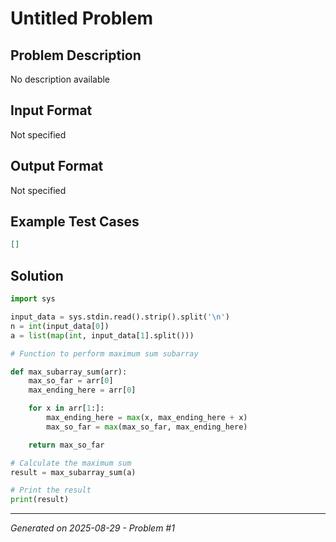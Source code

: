 # Untitled Problem

## Problem Description
No description available

## Input Format
Not specified

## Output Format
Not specified

## Example Test Cases
```json
[]
```

## Solution
```python
import sys

input_data = sys.stdin.read().strip().split('\n')
n = int(input_data[0])
a = list(map(int, input_data[1].split()))

# Function to perform maximum sum subarray

def max_subarray_sum(arr):
    max_so_far = arr[0]
    max_ending_here = arr[0]

    for x in arr[1:]:
        max_ending_here = max(x, max_ending_here + x)
        max_so_far = max(max_so_far, max_ending_here)

    return max_so_far

# Calculate the maximum sum
result = max_subarray_sum(a)

# Print the result
print(result)
```

---
*Generated on 2025-08-29 - Problem #1*
